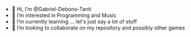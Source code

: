 - 👋 Hi, I’m @Gabriel-Debono-Tanti
- 👀 I’m interested in Programming and Music
- 🌱 I’m currently learning ... let's just say a lot of stuff
- 💞️ I’m looking to collaborate on my repository and possibly other games

<!---
Gabriel-Debono-Tanti/Gabriel-Debono-Tanti is a ✨ special ✨ repository because its `README.md` (this file) appears on your GitHub profile.
You can click the Preview link to take a look at your changes.
--->
